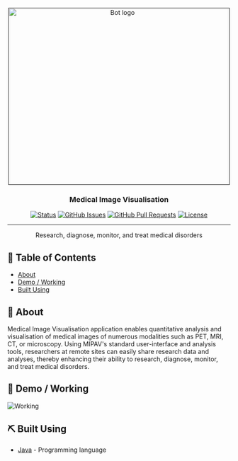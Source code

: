 <p align="center">
  <a href="" rel="noopener">
 <img width=500px height=400px src="https://s3.amazonaws.com/poly-screenshots.angel.co/enhanced_screenshots/1685746-original." alt="Bot logo"></a>
</p>

<h3 align="center">Medical Image Visualisation</h3>

<div align="center">

  [![Status](https://img.shields.io/badge/status-active-success.svg)]()
  [![GitHub Issues](https://img.shields.io/github/issues/wilsonshrestha/medical-image-visualisation.svg)](https://github.com/wilsonshrestha/medical-image-visualisation/issues)
  [![GitHub Pull Requests](https://img.shields.io/github/issues-pr/wilsonshrestha/medical-image-visualisation.svg)](https://github.com/wilsonshrestha/medical-image-visualisation/pulls)
  [![License](https://img.shields.io/badge/license-MIT-blue.svg)](/LICENSE)

</div>

---

<p align="center">  Research, diagnose, monitor, and treat medical disorders

</p>

## 📝 Table of Contents
+ [About](#about)
+ [Demo / Working](#demo)
+ [Built Using](#built_using)


## 🧐 About <a name = "about"></a>
Medical Image Visualisation application enables quantitative analysis and visualisation of medical images of numerous modalities such as PET, MRI, CT, or microscopy. Using MIPAV's standard user-interface and analysis tools, researchers at remote sites can easily share research data and analyses, thereby enhancing their ability to research, diagnose, monitor, and treat medical disorders.

## 🎥 Demo / Working <a name = "demo"></a>
![Working](https://media.giphy.com/media/TKuwEldVJ7PexQNHSh/giphy.gif)


## ⛏️ Built Using <a name = "built_using"></a>
+ [Java](https://www.java.org/) - Programming language
